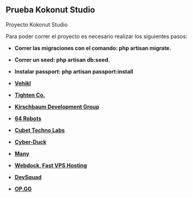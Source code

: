

## Prueba Kokonut Studio

Proyecto Kokonut Studio

Para poder correr el proyecto es necesario realizar los siguientes pasos:

- **Correr las migraciones con el comando: php artisan migrate.**
- **Correr un seed: php artisan db:seed.**
- **Instalar passport: php artisan passport:install**

- **[Vehikl](https://vehikl.com/)**
- **[Tighten Co.](https://tighten.co)**
- **[Kirschbaum Development Group](https://kirschbaumdevelopment.com)**
- **[64 Robots](https://64robots.com)**
- **[Cubet Techno Labs](https://cubettech.com)**
- **[Cyber-Duck](https://cyber-duck.co.uk)**
- **[Many](https://www.many.co.uk)**
- **[Webdock, Fast VPS Hosting](https://www.webdock.io/en)**
- **[DevSquad](https://devsquad.com)**
- **[OP.GG](https://op.gg)**